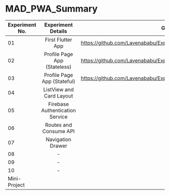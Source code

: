 # MAD_PWA_Summary

| Experiment No.| Experiment Details               | Github repo link                                            |
| ------------- |:-------------:                   | -----:                                                      |
| 01            | First Flutter App                |   https://github.com/Lavenababu/Exp1_MAD_lab.git            |
| 02            | Profile Page App (Stateless)     |   https://github.com/Lavenababu/Exp2_MAD_lab.git            |
| 03            | Profile Page App (Stateful)      |   https://github.com/Lavenababu/Exp3_MAD_lab.git            |
| 04            | ListView and Card Layout         |    link                                                     |
| 05            | Firebase Authentication Service  |    link                                                     |
| 06            | Routes and Consume API           |    link                                                     |
| 07            | Navigation Drawer                |    link                                                     |
| 08            | -                                |    link                                                     |
| 09            | -                                |    link                                                     |
| 10            | -                                |    link                                                     |
| Mini-Project  |                                  |    link                                                     |
